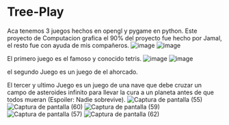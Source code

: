 # Tree-Play
Aca tenemos 3 juegos hechos en opengl y pygame en python.
Este proyecto de Computacion grafica el 90% del proyecto fue hecho por Jamal, el resto fue con ayuda de mis compañeros.
![image](https://github.com/Jamal25-ia/Three-Play/assets/76519029/a377d704-2f85-4e47-946d-939217a4cc63)
![image](https://github.com/Jamal25-ia/Three-Play/assets/76519029/533d7f50-6c48-408d-8ed4-bb251b67f7c1)




El primero juego es el famoso y conocido tetris.
![image](https://github.com/Jamal25-ia/Three-Play/assets/76519029/1d9b573b-8621-4fc0-86d4-92e21f5ad806)
![image](https://github.com/Jamal25-ia/Three-Play/assets/76519029/dbd890e4-d5d4-4a15-9314-04b1d8a32d75)


el segundo Juego es un juego de el ahorcado.



El tercer y ultimo Juego es un juego de una nave que debe cruzar un campo de asteroides infinito para llevar la cura a un planeta antes de que todos mueran (Espoiler: Nadie sobrevive).
![Captura de pantalla (55)](https://github.com/Jamal25-ia/Three-Play/assets/76519029/f0d71c11-3a0c-4cdd-ab16-ae19ba1a5edd)
![Captura de pantalla (60)](https://github.com/Jamal25-ia/Three-Play/assets/76519029/987a6ef6-6c5a-439f-9079-2f1b02be32d4)
![Captura de pantalla (59)](https://github.com/Jamal25-ia/Three-Play/assets/76519029/253ebb46-1765-447d-8c1d-a0367b82fe5a)
![Captura de pantalla (57)](https://github.com/Jamal25-ia/Three-Play/assets/76519029/0138e64f-2605-4f7c-b46b-662ccd704f48)
![Captura de pantalla (62)](https://github.com/Jamal25-ia/Three-Play/assets/76519029/6a2114ac-a597-4549-b617-d461b69e8f4e)
